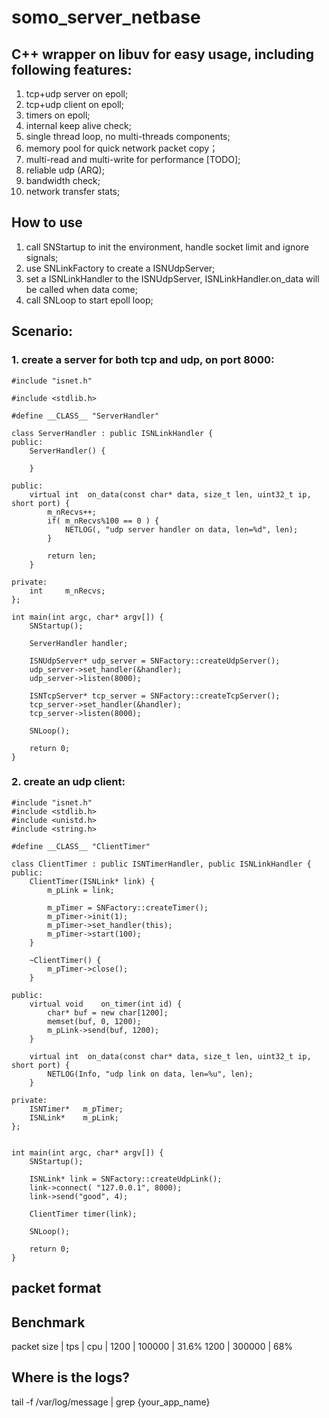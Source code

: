 # somo_server_netbase
## C++ wrapper on libuv for easy usage, including following features:

1. tcp+udp server on epoll;
2. tcp+udp client on epoll;
3. timers on epoll;
4. internal keep alive check;
5. single thread loop, no multi-threads components;
7. memory pool for quick network packet copy；
8. multi-read and multi-write for performance [TODO];
9. reliable udp (ARQ);
10. bandwidth check;
11. network transfer stats;

## How to use
1. call SNStartup to init the environment, handle socket limit and ignore signals;
2. use SNLinkFactory to create a ISNUdpServer;
3. set a ISNLinkHandler to the ISNUdpServer, ISNLinkHandler.on_data will be called when data come;
4. call SNLoop to start epoll loop;

## Scenario:
### 1. create a server for both tcp and udp, on port 8000:

```
#include "isnet.h"

#include <stdlib.h>

#define __CLASS__ "ServerHandler"

class ServerHandler : public ISNLinkHandler {
public:
    ServerHandler() {

    }

public:
    virtual int  on_data(const char* data, size_t len, uint32_t ip, short port) {
        m_nRecvs++;
        if( m_nRecvs%100 == 0 ) {
            NETLOG(, "udp server handler on data, len=%d", len);
        }

        return len;
    }

private:
    int     m_nRecvs;
};

int main(int argc, char* argv[]) {
    SNStartup();

    ServerHandler handler;

    ISNUdpServer* udp_server = SNFactory::createUdpServer();
    udp_server->set_handler(&handler);
    udp_server->listen(8000);

    ISNTcpServer* tcp_server = SNFactory::createTcpServer();
    tcp_server->set_handler(&handler);
    tcp_server->listen(8000);

    SNLoop();

    return 0;
}
```      

### 2. create an udp client:

```
#include "isnet.h"
#include <stdlib.h>
#include <unistd.h>
#include <string.h>

#define __CLASS__ "ClientTimer"

class ClientTimer : public ISNTimerHandler, public ISNLinkHandler {
public:
    ClientTimer(ISNLink* link) {
        m_pLink = link;
        
        m_pTimer = SNFactory::createTimer();
        m_pTimer->init(1);
        m_pTimer->set_handler(this);
        m_pTimer->start(100);
    }

    ~ClientTimer() {
        m_pTimer->close();
    }

public:
    virtual void    on_timer(int id) {
        char* buf = new char[1200];
        memset(buf, 0, 1200);
        m_pLink->send(buf, 1200);
    }

    virtual int  on_data(const char* data, size_t len, uint32_t ip, short port) {
        NETLOG(Info, "udp link on data, len=%u", len);
    }

private:
    ISNTimer*   m_pTimer;
    ISNLink*    m_pLink;
};


int main(int argc, char* argv[]) {
    SNStartup();

    ISNLink* link = SNFactory::createUdpLink();
    link->connect( "127.0.0.1", 8000);
    link->send("good", 4);

    ClientTimer timer(link);

    SNLoop();

    return 0;
}
```      

## packet format

      
## Benchmark
packet size | tps | cpu |
1200 | 100000 | 31.6%
1200 | 300000 | 68%
 
## Where is the logs?
tail -f /var/log/message | grep {your_app_name}
